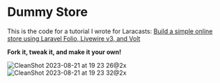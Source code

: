 # Dummy Store

This is the code for a tutorial I wrote for Laracasts: [Build a simple online store using Laravel Folio, Livewire v3, and Volt](https://laracasts.com/blog/build-a-simple-online-store-using-laravel-folio-livewire-v3-and-volt)

**Fork it, tweak it, and make it your own!**

![CleanShot 2023-08-21 at 19 23 26@2x](https://github.com/benjamincrozat/laracasts-tutorial-01/assets/3613731/28ad40bd-cef1-48c9-a879-366d6f1f0b41)
![CleanShot 2023-08-21 at 19 23 32@2x](https://github.com/benjamincrozat/laracasts-tutorial-01/assets/3613731/ff7c2a5b-baba-4a02-afd8-db5a0589a758)
